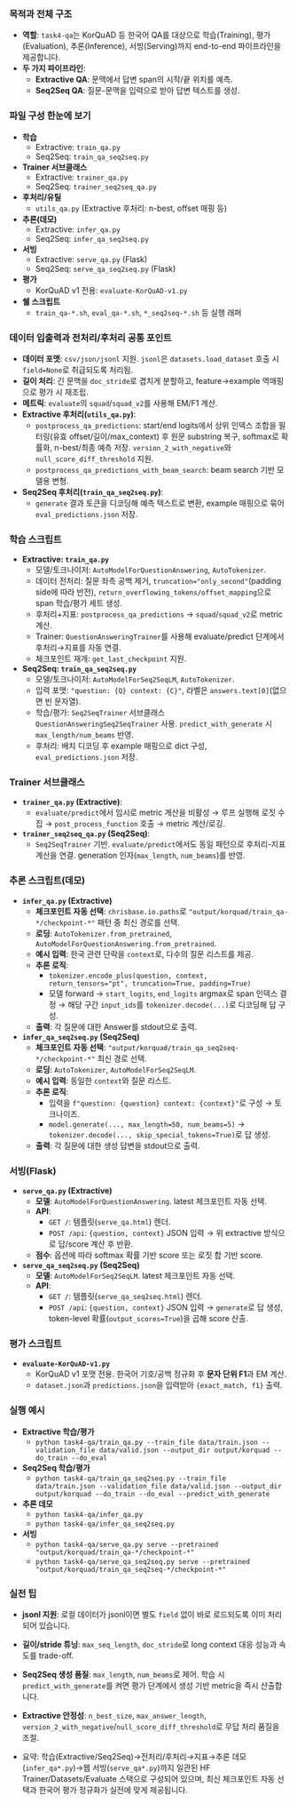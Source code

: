 ### 목적과 전체 구조
- **역할**: `task4-qa`는 KorQuAD 등 한국어 QA를 대상으로 학습(Training), 평가(Evaluation), 추론(Inference), 서빙(Serving)까지 end-to-end 파이프라인을 제공합니다.
- **두 가지 파이프라인**: 
  - **Extractive QA**: 문맥에서 답변 span의 시작/끝 위치를 예측.
  - **Seq2Seq QA**: 질문-문맥을 입력으로 받아 답변 텍스트를 생성.

### 파일 구성 한눈에 보기
- **학습**
  - Extractive: `train_qa.py`
  - Seq2Seq: `train_qa_seq2seq.py`
- **Trainer 서브클래스**
  - Extractive: `trainer_qa.py`
  - Seq2Seq: `trainer_seq2seq_qa.py`
- **후처리/유틸**
  - `utils_qa.py` (Extractive 후처리: n-best, offset 매핑 등)
- **추론(데모)**
  - Extractive: `infer_qa.py`
  - Seq2Seq: `infer_qa_seq2seq.py`
- **서빙**
  - Extractive: `serve_qa.py` (Flask)
  - Seq2Seq: `serve_qa_seq2seq.py` (Flask)
- **평가**
  - KorQuAD v1 전용: `evaluate-KorQuAD-v1.py`
- **쉘 스크립트**
  - `train_qa-*.sh`, `eval_qa-*.sh`, `*_seq2seq-*.sh` 등 실행 래퍼

### 데이터 입출력과 전처리/후처리 공통 포인트
- **데이터 포맷**: `csv/json/jsonl` 지원. `jsonl`은 `datasets.load_dataset` 호출 시 `field=None`로 취급되도록 처리됨.
- **길이 처리**: 긴 문맥을 `doc_stride`로 겹치게 분할하고, feature→example 역매핑으로 평가 시 재조립.
- **메트릭**: `evaluate`의 `squad`/`squad_v2`를 사용해 EM/F1 계산.
- **Extractive 후처리(`utils_qa.py`)**:
  - `postprocess_qa_predictions`: start/end logits에서 상위 인덱스 조합을 필터링(유효 offset/길이/max_context) 후 원문 substring 복구, softmax로 확률화, n-best/최종 예측 저장. `version_2_with_negative`와 `null_score_diff_threshold` 지원.
  - `postprocess_qa_predictions_with_beam_search`: beam search 기반 모델용 변형.
- **Seq2Seq 후처리(`train_qa_seq2seq.py`)**:
  - `generate` 결과 토큰을 디코딩해 예측 텍스트로 변환, example 매핑으로 묶어 `eval_predictions.json` 저장.

### 학습 스크립트
- **Extractive: `train_qa.py`**
  - 모델/토크나이저: `AutoModelForQuestionAnswering`, `AutoTokenizer`.
  - 데이터 전처리: 질문 좌측 공백 제거, `truncation="only_second"`(padding side에 따라 반전), `return_overflowing_tokens/offset_mapping`으로 span 학습/평가 세트 생성.
  - 후처리+지표: `postprocess_qa_predictions` → `squad`/`squad_v2`로 metric 계산.
  - Trainer: `QuestionAnsweringTrainer`를 사용해 evaluate/predict 단계에서 후처리→지표를 자동 연결.
  - 체크포인트 재개: `get_last_checkpoint` 지원.
- **Seq2Seq: `train_qa_seq2seq.py`**
  - 모델/토크나이저: `AutoModelForSeq2SeqLM`, `AutoTokenizer`.
  - 입력 포맷: `"question: {Q} context: {C}"`, 라벨은 `answers.text[0]`(없으면 빈 문자열).
  - 학습/평가: `Seq2SeqTrainer` 서브클래스 `QuestionAnsweringSeq2SeqTrainer` 사용. `predict_with_generate` 시 `max_length/num_beams` 반영.
  - 후처리: 배치 디코딩 후 example 매핑으로 dict 구성, `eval_predictions.json` 저장.

### Trainer 서브클래스
- **`trainer_qa.py` (Extractive)**:
  - `evaluate/predict`에서 임시로 metric 계산을 비활성 → 루프 실행해 로짓 수집 → `post_process_function` 호출 → metric 계산/로깅.
- **`trainer_seq2seq_qa.py` (Seq2Seq)**:
  - `Seq2SeqTrainer` 기반. `evaluate/predict`에서도 동일 패턴으로 후처리-지표 계산을 연결. generation 인자(`max_length`, `num_beams`)를 반영.

### 추론 스크립트(데모)
- **`infer_qa.py` (Extractive)**
  - **체크포인트 자동 선택**: `chrisbase.io.paths`로 `"output/korquad/train_qa-*/checkpoint-*"` 패턴 중 최신 경로를 선택.
  - **로딩**: `AutoTokenizer.from_pretrained`, `AutoModelForQuestionAnswering.from_pretrained`.
  - **예시 입력**: 한국 관련 단락을 `context`로, 다수의 질문 리스트를 제공.
  - **추론 로직**:
    - `tokenizer.encode_plus(question, context, return_tensors="pt", truncation=True, padding=True)`
    - 모델 forward → `start_logits`, `end_logits` argmax로 span 인덱스 결정 → 해당 구간 `input_ids`를 `tokenizer.decode(...)`로 디코딩해 답 구성.
  - **출력**: 각 질문에 대한 Answer를 stdout으로 출력.
- **`infer_qa_seq2seq.py` (Seq2Seq)**
  - **체크포인트 자동 선택**: `"output/korquad/train_qa_seq2seq-*/checkpoint-*"` 최신 경로 선택.
  - **로딩**: `AutoTokenizer`, `AutoModelForSeq2SeqLM`.
  - **예시 입력**: 동일한 `context`와 질문 리스트.
  - **추론 로직**:
    - 입력을 `f"question: {question} context: {context}"`로 구성 → 토크나이즈.
    - `model.generate(..., max_length=50, num_beams=5)` → `tokenizer.decode(..., skip_special_tokens=True)`로 답 생성.
  - **출력**: 각 질문에 대한 생성 답변을 stdout으로 출력.

### 서빙(Flask)
- **`serve_qa.py` (Extractive)**
  - **모델**: `AutoModelForQuestionAnswering`. latest 체크포인트 자동 선택.
  - **API**:
    - `GET /`: 템플릿(`serve_qa.html`) 렌더.
    - `POST /api`: `{question, context}` JSON 입력 → 위 extractive 방식으로 답/score 계산 후 반환.
  - **점수**: 옵션에 따라 softmax 확률 기반 score 또는 로짓 합 기반 score.
- **`serve_qa_seq2seq.py` (Seq2Seq)**
  - **모델**: `AutoModelForSeq2SeqLM`. latest 체크포인트 자동 선택.
  - **API**:
    - `GET /`: 템플릿(`serve_qa_seq2seq.html`) 렌더.
    - `POST /api`: `{question, context}` JSON 입력 → `generate`로 답 생성, token-level 확률(`output_scores=True`)을 곱해 score 산출.

### 평가 스크립트
- **`evaluate-KorQuAD-v1.py`**
  - KorQuAD v1 포맷 전용. 한국어 기호/공백 정규화 후 **문자 단위 F1**과 EM 계산.
  - `dataset.json`과 `predictions.json`을 입력받아 `{exact_match, f1}` 출력.

### 실행 예시
- **Extractive 학습/평가**
  - `python task4-qa/train_qa.py --train_file data/train.json --validation_file data/valid.json --output_dir output/korquad --do_train --do_eval`
- **Seq2Seq 학습/평가**
  - `python task4-qa/train_qa_seq2seq.py --train_file data/train.json --validation_file data/valid.json --output_dir output/korquad --do_train --do_eval --predict_with_generate`
- **추론 데모**
  - `python task4-qa/infer_qa.py`
  - `python task4-qa/infer_qa_seq2seq.py`
- **서빙**
  - `python task4-qa/serve_qa.py serve --pretrained "output/korquad/train_qa-*/checkpoint-*"`
  - `python task4-qa/serve_qa_seq2seq.py serve --pretrained "output/korquad/train_qa_seq2seq-*/checkpoint-*"`

### 실전 팁
- **jsonl 지원**: 로컬 데이터가 jsonl이면 별도 `field` 없이 바로 로드되도록 이미 처리되어 있습니다.
- **길이/stride 튜닝**: `max_seq_length`, `doc_stride`로 long context 대응 성능과 속도를 trade-off.
- **Seq2Seq 생성 품질**: `max_length`, `num_beams`로 제어. 학습 시 `predict_with_generate`를 켜면 평가 단계에서 생성 기반 metric을 즉시 산출합니다.
- **Extractive 안정성**: `n_best_size`, `max_answer_length`, `version_2_with_negative`/`null_score_diff_threshold`로 무답 처리 품질을 조절.

- 요약: 학습(Extractive/Seq2Seq)→전처리/후처리→지표→추론 데모(`infer_qa*.py`)→웹 서빙(`serve_qa*.py`)까지 일관된 HF Trainer/Datasets/Evaluate 스택으로 구성되어 있으며, 최신 체크포인트 자동 선택과 한국어 평가 정규화가 실전에 맞게 제공됩니다.